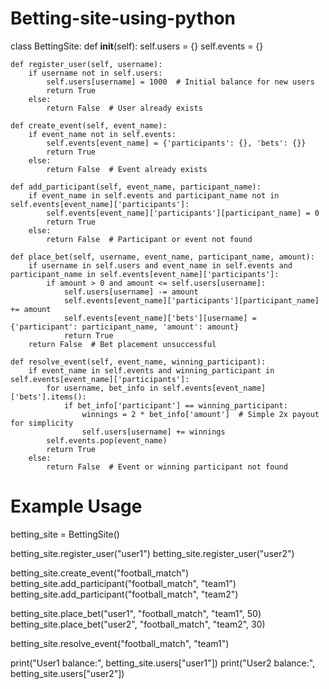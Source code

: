 # Betting-site-using-python
class BettingSite:
    def __init__(self):
        self.users = {}
        self.events = {}

    def register_user(self, username):
        if username not in self.users:
            self.users[username] = 1000  # Initial balance for new users
            return True
        else:
            return False  # User already exists

    def create_event(self, event_name):
        if event_name not in self.events:
            self.events[event_name] = {'participants': {}, 'bets': {}}
            return True
        else:
            return False  # Event already exists

    def add_participant(self, event_name, participant_name):
        if event_name in self.events and participant_name not in self.events[event_name]['participants']:
            self.events[event_name]['participants'][participant_name] = 0
            return True
        else:
            return False  # Participant or event not found

    def place_bet(self, username, event_name, participant_name, amount):
        if username in self.users and event_name in self.events and participant_name in self.events[event_name]['participants']:
            if amount > 0 and amount <= self.users[username]:
                self.users[username] -= amount
                self.events[event_name]['participants'][participant_name] += amount
                self.events[event_name]['bets'][username] = {'participant': participant_name, 'amount': amount}
                return True
        return False  # Bet placement unsuccessful

    def resolve_event(self, event_name, winning_participant):
        if event_name in self.events and winning_participant in self.events[event_name]['participants']:
            for username, bet_info in self.events[event_name]['bets'].items():
                if bet_info['participant'] == winning_participant:
                    winnings = 2 * bet_info['amount']  # Simple 2x payout for simplicity
                    self.users[username] += winnings
            self.events.pop(event_name)
            return True
        else:
            return False  # Event or winning participant not found


# Example Usage
betting_site = BettingSite()

betting_site.register_user("user1")
betting_site.register_user("user2")

betting_site.create_event("football_match")
betting_site.add_participant("football_match", "team1")
betting_site.add_participant("football_match", "team2")

betting_site.place_bet("user1", "football_match", "team1", 50)
betting_site.place_bet("user2", "football_match", "team2", 30)

betting_site.resolve_event("football_match", "team1")

print("User1 balance:", betting_site.users["user1"])
print("User2 balance:", betting_site.users["user2"])
```

